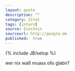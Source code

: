 ```yaml
---
layout: quote
description: ""
category: Zitat
tags: [intern]
source: Einstein
sourceurl: http://google.de
published: 	true
---
```

{% include JB/setup %}

wer nix waß muass olls glabn?
